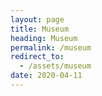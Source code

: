 ```yaml
---
layout: page
title: Museum
heading: Museum
permalink: /museum
redirect_to:
  - /assets/museum
date: 2020-04-11
---
```

